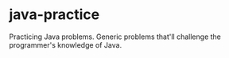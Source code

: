 # java-practice
Practicing Java problems. Generic problems that'll challenge the programmer's knowledge of Java.


